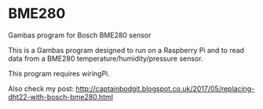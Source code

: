 # BME280
Gambas program for Bosch BME280 sensor

This is a Gambas program designed to run on a Raspberry Pi and to read data from a BME280 temperature/humidity/pressure sensor.

This program requires wiringPi.

Also check my post: http://captainbodgit.blogspot.co.uk/2017/05/replacing-dht22-with-bosch-bme280.html
